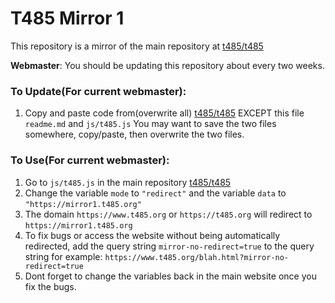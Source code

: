 # T485 Mirror 1

This repository is a mirror of the main repository at [t485/t485](https://github.com/t485/t485/)

**Webmaster**: You should be updating this repository about every two weeks.

### To Update(For current webmaster):

1. Copy and paste code from(overwrite all) [t485/t485](https://github.com/t485/t485/) EXCEPT this file `readme.md` and `js/t485.js`
You may want to save the two files somewhere, copy/paste, then overwrite the two files.


### To Use(For current webmaster):

1. Go to `js/t485.js` in the main repository [t485/t485](https://github.com/t485/t485/)
2. Change the variable `mode` to `"redirect"` and the variable `data` to `"https://mirror1.t485.org"`
3. The domain `https://www.t485.org` or `https://t485.org` will redirect to `https://mirror1.t485.org`
4. To fix bugs or access the website without being automatically redirected, add the query string `mirror-no-redirect=true` to the query string
for example: `https://www.t485.org/blah.html?mirror-no-redirect=true`
5. Dont forget to change the variables back in the main website once you fix the bugs.
    
